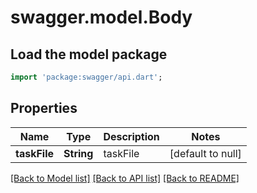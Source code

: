 # swagger.model.Body

## Load the model package
```dart
import 'package:swagger/api.dart';
```

## Properties
Name | Type | Description | Notes
------------ | ------------- | ------------- | -------------
**taskFile** | **String** | taskFile | [default to null]

[[Back to Model list]](../README.md#documentation-for-models) [[Back to API list]](../README.md#documentation-for-api-endpoints) [[Back to README]](../README.md)

